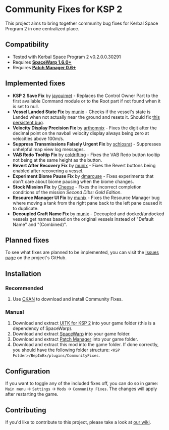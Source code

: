 # Community Fixes for KSP 2
This project aims to bring together community bug fixes for Kerbal Space Program 2 in one centralized place.

## Compatibility
- Tested with Kerbal Space Program 2 v0.2.0.0.30291
- Requires **[SpaceWarp 1.6.0+](https://github.com/SpaceWarpDev/SpaceWarp/releases/)**
- Requires **[Patch Manager 0.6+](https://github.com/KSP2Community/PatchManager/releases/)**

## Implemented fixes
- **KSP 2 Save Fix** by [jayouimet](https://github.com/jayouimet) - Replaces the Control Owner Part to the first available Command module or to the Root part if not found when it is set to null.
- **Vessel Landed State Fix** by [munix](https://github.com/jan-bures) - Checks if the vessel's state is Landed when not actually near the ground and resets it. Should fix [this persistent bug](https://forum.kerbalspaceprogram.com/topic/220260-incorrect-landed-state-causing-lack-of-trajectory-lines/).
- **Velocity Display Precision Fix** by [arthomnix](https://github.com/arthomnix) - Fixes the digit after the decimal point on the navball velocity display always being zero at velocities above 100m/s.
- **Suppress Transmissions Falsely Urgent Fix** by [schlosrat](https://github.com/schlosrat) - Suppresses unhelpful map view log messages.
- **VAB Redo Tooltip Fix** by [coldrifting](https://github.com/coldrifting) - Fixes the VAB Redo button tooltip not being at the same height as the button.
- **Revert After Recovery Fix** by [munix](https://github.com/jan-bures) - Fixes the Revert buttons being enabled after recovering a vessel.
- **Experiment Biome Pause Fix** by [dmarcuse](https://github.com/dmarcuse) - Fixes experiments that don't care about biome pausing when the biome changes.
- **Stock Mission Fix** by [Cheese](https://github.com/cheese3660) - Fixes the incorrect completion conditions of the mission _Second Dibs: Gold Edition_.
- **Resource Manager UI Fix** by [munix](https://github.com/jan-bures) - Fixes the Resource Manager bug where moving a tank from the right pane back to the left pane caused it to duplicate.
- **Decoupled Craft Name Fix** by [munix](https://github.com/jan-bures) - Decoupled and docked/undocked vessels get names based on the original vessels instead of "Default Name" and "(Combined)".

## Planned fixes
To see what fixes are planned to be implemented, you can visit the [Issues page](https://github.com/KSP2Community/CommunityFixes/issues) on the project's GitHub.

## Installation

### Recommended
1. Use [CKAN](https://github.com/KSP-CKAN/CKAN/releases/latest) to download and install Community Fixes.

### Manual
1. Download and extract [UITK for KSP 2](https://github.com/UitkForKsp2/UitkForKsp2/releases) into your game folder (this is a dependency of SpaceWarp).
2. Download and extract [SpaceWarp](https://github.com/SpaceWarpDev/SpaceWarp/releases) into your game folder.
3. Download and extract [Patch Manager](https://github.com/KSP2Community/PatchManager/releases) into your game folder.
4. Download and extract this mod into the game folder. If done correctly, you should have the following folder structure: `<KSP Folder>/BepInEx/plugins/CommunityFixes`.

## Configuration
If you want to toggle any of the included fixes off, you can do so in game: `Main menu` -> `Settings` -> `Mods` -> `Community Fixes`. The changes will apply after restarting the game.

## Contributing
If you'd like to contribute to this project, please take a look at [our wiki](https://github.com/KSP2Community/CommunityFixes/wiki/Adding-your-fix).
